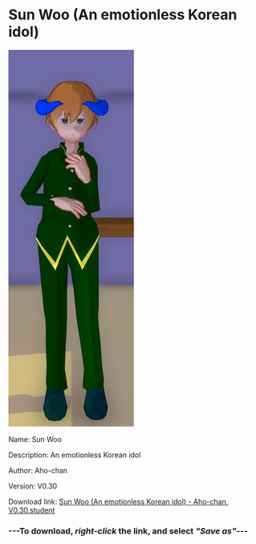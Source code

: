 # Sun Woo (An emotionless Korean idol)

<img src = "https://raw.githubusercontent.com/Arbiter1223/Daigaku-Gurashi-Custom-Students/master/Students/Files/Sun%20Woo%20(An%20emotionless%20Korean%20idol).png">

Name: Sun Woo

Description: An emotionless Korean idol

Author: Aho-chan

Version: V0.30

Download link: <a href="https://raw.githubusercontent.com/Arbiter1223/Daigaku-Gurashi-Custom-Students/master/Students/Files/Sun%20Woo%20(An%20emotionless%20Korean%20idol)%20-%20Aho-chan%2C%20V0.30.student">Sun Woo (An emotionless Korean idol) - Aho-chan, V0.30.student</a>

### ---**To download, _right-click_ the link, and select _"Save as"_**---
